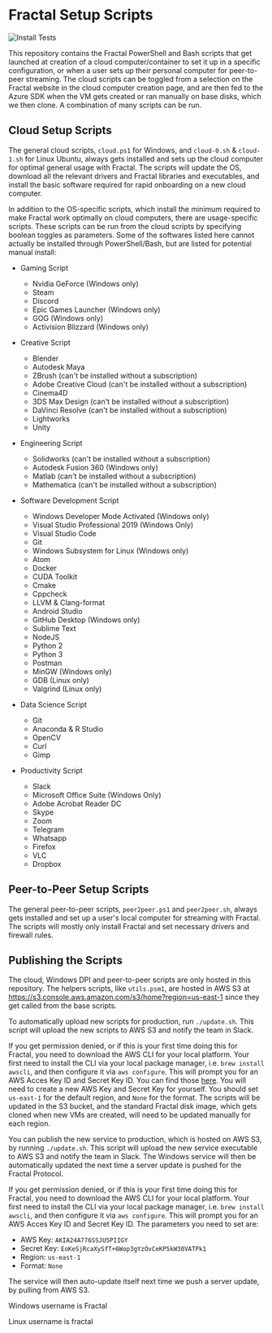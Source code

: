 # Fractal Setup Scripts

![Install Tests](https://github.com/fractalcomputers/setup-scripts/workflows/Install%20Tests/badge.svg)

This repository contains the Fractal PowerShell and Bash scripts that get launched at creation of a cloud computer/container to set it up in a specific configuration, or when a user sets up their personal computer for peer-to-peer streaming. The cloud scripts can be toggled from a selection on the Fractal website in the cloud computer creation page, and are then fed to the Azure SDK when the VM gets created or ran manually on base disks, which we then clone. A combination of many scripts can be run.

## Cloud Setup Scripts

The general cloud scripts, `cloud.ps1` for Windows, and `cloud-0.sh` & `cloud-1.sh` for Linux Ubuntu, always gets installed and sets up the cloud computer for optimal general usage with Fractal. The scripts will update the OS, download all the relevant drivers and Fractal libraries and executables, and install the basic software required for rapid onboarding on a new cloud computer.

In addition to the OS-specific scripts, which install the minimum required to make Fractal work optimally on cloud computers, there are usage-specific scripts. These scripts can be run from the cloud scripts by specifying boolean toggles as parameters. Some of the softwares listed here cannot actually be installed through PowerShell/Bash, but are listed for potential manual install:

- Gaming Script
  - Nvidia GeForce (Windows only)
  - Steam 
  - Discord
  - Epic Games Launcher (Windows only)
  - GOG (Windows only)
  - Activision Blizzard (Windows only)

- Creative Script
  - Blender
  - Autodesk Maya
  - ZBrush (can't be installed without a subscription)
  - Adobe Creative Cloud (can't be installed without a subscription)
  - Cinema4D
  - 3DS Max Design (can't be installed without a subscription)
  - DaVinci Resolve (can't be installed without a subscription)
  - Lightworks
  - Unity

- Engineering Script
  - Solidworks (can't be installed without a subscription)
  - Autodesk Fusion 360 (Windows only)
  - Matlab (can't be installed without a subscription)
  - Mathematica (can't be installed without a subscription)

- Software Development Script
  - Windows Developer Mode Activated (Windows only)
  - Visual Studio Professional 2019 (Windows Only)
  - Visual Studio Code
  - Git
  - Windows Subsystem for Linux (Windows only)
  - Atom
  - Docker
  - CUDA Toolkit
  - Cmake
  - Cppcheck
  - LLVM & Clang-format
  - Android Studio
  - GitHub Desktop (Windows only)
  - Sublime Text
  - NodeJS
  - Python 2
  - Python 3
  - Postman
  - MinGW (Windows only)
  - GDB (Linux only)
  - Valgrind (Linux only)

- Data Science Script
  - Git
  - Anaconda & R Studio
  - OpenCV
  - Curl
  - Gimp

- Productivity Script
  - Slack
  - Microsoft Office Suite (Windows Only)
  - Adobe Acrobat Reader DC
  - Skype
  - Zoom
  - Telegram
  - Whatsapp
  - Firefox
  - VLC
  - Dropbox

## Peer-to-Peer Setup Scripts

The general peer-to-peer scripts, `peer2peer.ps1` and `peer2peer.sh`, always gets installed and set up a user's local computer for streaming with Fractal. The scripts will mostly only install Fractal and set necessary drivers and firewall rules. 

## Publishing the Scripts

The cloud, Windows DPI and peer-to-peer scripts are only hosted in this repository. The helpers scripts, like `utils.psm1`, are hosted in AWS S3 at https://s3.console.aws.amazon.com/s3/home?region=us-east-1 since they get called from the base scripts.

To automatically upload new scripts for production, run `./update.sh`. This script will upload the new scripts to AWS S3 and notify the team in Slack.

If you get permission denied, or if this is your first time doing this for Fractal, you need to download the AWS CLI for your local platform. Your first need to install the CLI via your local package manager, i.e. `brew install awscli`, and then configure it via `aws configure`. This will prompt you for an AWS Acces Key ID and Secret Key ID. You can find those [here](https://console.aws.amazon.com/iam/home?region=us-east-1#/users/UpdateServer?section=security_credentials). You will need to create a new AWS Key and Secret Key for yourself. You should set `us-east-1` for the default region, and `None` for the format. The scripts will be updated in the S3 bucket, and the standard Fractal disk image, which gets cloned when new VMs are created, will need to be updated manually for each region.



You can publish the new service to production, which is hosted on AWS S3, by running `./update.sh`. This script will upload the new service executable to AWS S3 and notify the team in Slack. The Windows service will then be automatically updated the next time a server update is pushed for the Fractal Protocol.

If you get permission denied, or if this is your first time doing this for Fractal, you need to download the AWS CLI for your local platform. Your first need to install the CLI via your local package manager, i.e. `brew install awscli`, and then configure it via `aws configure`. This will prompt you for an AWS Acces Key ID and Secret Key ID. The parameters you need to set are:

- AWS Key: `AKIA24A776SSJU5PIIGY`
- Secret Key: `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`
- Region: `us-east-1`
- Format: `None`

The service will then auto-update itself next time we push a server update, by pulling from AWS S3. 


Windows username is Fractal

Linux username is fractal
